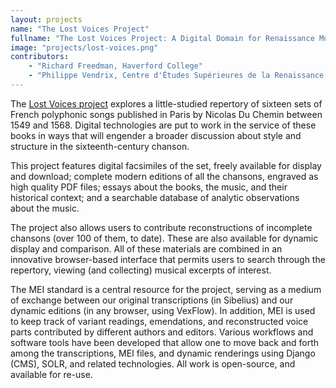 ```yaml
---
layout: projects
name: "The Lost Voices Project"
fullname: "The Lost Voices Project: A Digital Domain for Renaissance Music"
image: "projects/lost-voices.png"
contributors:
    - "Richard Freedman, Haverford College"
    - "Philippe Vendrix, Centre d'Études Supérieures de la Renaissance (CESR), Tours"
---
```

The [Lost Voices project](http://digitalduchemin.org/) explores a little-studied repertory of sixteen sets of French polyphonic songs published in Paris by Nicolas Du Chemin between 1549 and 1568\. Digital technologies are put to work in the service of these books in ways that will engender a broader discussion about style and structure in the sixteenth-century chanson.

This project features digital facsimiles of the set, freely available for display and download; complete modern editions of all the chansons, engraved as high quality PDF files; essays about the books, the music, and their historical context; and a searchable database of analytic observations about the music.

The project also allows users to contribute reconstructions of incomplete chansons (over 100 of them, to date). These are also available for dynamic display and comparison. All of these materials are combined in an innovative browser-based interface that permits users to search through the repertory, viewing (and collecting) musical excerpts of interest.

The MEI standard is a central resource for the project, serving as a medium of exchange between our original transcriptions (in Sibelius) and our dynamic editions (in any browser, using VexFlow). In addition, MEI is used to keep track of variant readings, emendations, and reconstructed voice parts contributed by different authors and editors. Various workflows and software tools have been developed that allow one to move back and forth among the transcriptions, MEI files, and dynamic renderings using Django (CMS), SOLR, and related technologies. All work is open-source, and available for re-use.
